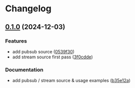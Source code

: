 # Changelog

## [0.1.0](https://github.com/imnotjames/bytewax-valkey/compare/v0.0.1...v0.1.0) (2024-12-03)


### Features

* add pubsub source ([0539f30](https://github.com/imnotjames/bytewax-valkey/commit/0539f30a3918cb84d9a376529042dd97d0933f6c))
* add stream source first pass ([3f0cdde](https://github.com/imnotjames/bytewax-valkey/commit/3f0cdde355b0ac61deb1d413240be56c51c45aa1))


### Documentation

* add pubsub / stream source & usage examples ([b35e12a](https://github.com/imnotjames/bytewax-valkey/commit/b35e12a47fc2b92fb684016e6cfd4d6fcc1f089c))
